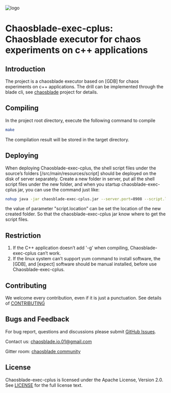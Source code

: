 ![logo](https://chaosblade.oss-cn-hangzhou.aliyuncs.com/doc/image/chaosblade-logo.png)

# Chaosblade-exec-cplus: Chaosblade executor for chaos experiments on c++ applications


## Introduction
The project is a chaosblade executor based on [GDB] for chaos 
experiments on c++ applications. The drill can be implemented through the blade cli, see 
[chaosblade](https://github.com/lomoonmoonbird/chaosblade) project for details.


## Compiling
In the project root directory, execute the following command to compile
```bash
make
```

The compilation result will be stored in the target directory.


## Deploying
When deploying Chaosblade-exec-cplus, the shell script files under the source’s folders [/src/main/resources/script] should be deployed on the disk of server separately. Create a new folder in server, put all the shell script files under the new folder, and when you startup chaosblade-exec-cplus jar, you can use the command just like: 
```bash
nohup java -jar chaosblade-exec-cplus.jar --server.port=8908 --script.location=/home/admin/cplus/ & 
```
the value of parameter "script.location" can be set the location of the new created folder. So that the  chaosblade-exec-cplus jar know where to get the script files.


## Restriction
1. If the C++ application doesn’t add '-g' when compiling, Chaosblade-exec-cplus can’t work. 
2. If the linux system can’t support yum command to install software,  the [GDB], and [expect] software should be manual installed, before use Chaosblade-exec-cplus.


## Contributing
We welcome every contribution, even if it is just a punctuation. See details of [CONTRIBUTING](CONTRIBUTING.md)


## Bugs and Feedback
For bug report, questions and discussions please submit [GitHub Issues](https://github.com/lomoonmoonbird/chaosblade-exec-cplus/issues).

Contact us: chaosblade.io.01@gmail.com

Gitter room: [chaosblade community](https://gitter.im/lomoonmoonbird/community)


## License
Chaosblade-exec-cplus is licensed under the Apache License, Version 2.0. See [LICENSE](LICENSE) for the full license text.
